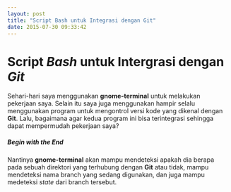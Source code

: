 ```yaml
---
layout: post
title: "Script Bash untuk Integrasi dengan Git"
date: 2015-07-30 09:33:42
---
```


Script _Bash_ untuk Intergrasi dengan _Git_
===========================================

Sehari-hari saya menggunakan **gnome-terminal** untuk melakukan pekerjaan
saya. Selain itu saya juga menggunakan hampir selalu menggunakan program untuk
mengontrol versi kode yang dikenal dengan **Git**. Lalu, bagaimana agar kedua
program ini bisa terintegrasi sehingga dapat mempermudah pekerjaan saya?

##### Begin with the End

Nantinya **gnome-terminal** akan mampu mendeteksi apakah dia berapa pada sebuah direktori yang terhubung dengan **Git** atau tidak, mampu mendeteksi nama branch yang sedang digunakan, dan juga mampu medeteksi _state_ dari branch
tersebut.